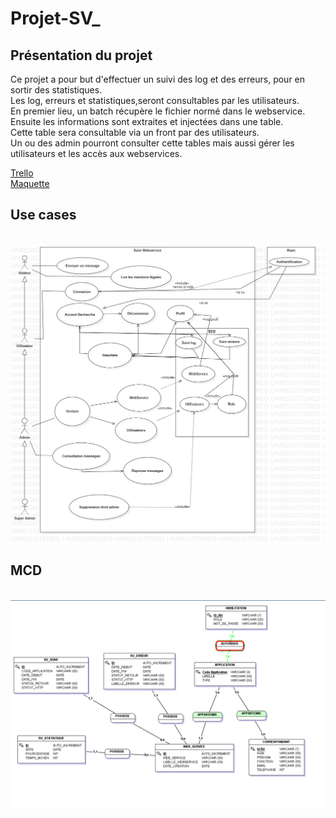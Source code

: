 # Projet-SV_

## Présentation du projet

<p>Ce projet a pour but d'effectuer un suivi des log et des erreurs, pour en sortir des statistiques.<br>
Les log, erreurs et statistiques,seront consultables par les utilisateurs.<br>
En premier lieu, un batch récupère le fichier normé dans le webservice.<br>
Ensuite les informations sont extraites et injectées dans une table. <br>
Cette table sera consultable via un front par des utilisateurs.<br>
Un ou des admin pourront consulter cette tables mais aussi gérer les utilisateurs et les accès aux webservices.<br></p>
<a href="https://trello.com/b/uUbI1IAB/projet-sv" target="_blank">Trello</a>
<br>
<a href="https://xd.adobe.com/view/52e3a9ea-720a-4d37-4227-b0654632f74c-24d2/" target="_blank">Maquette</a>
<h2>Use cases</h2>
<br>
<img src="Use case/SV Project.png">
<h2>MCD</h2>
<br>
<img src="MCD/SV_IMAGE.png">
